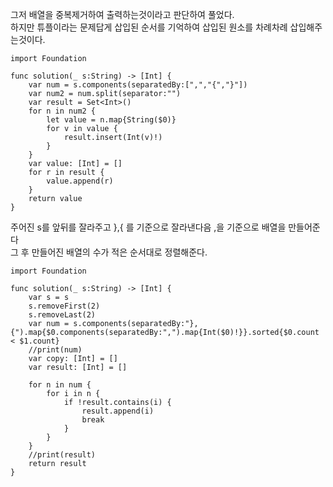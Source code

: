 그저 배열을 중복제거하여 출력하는것이라고 판단하여 풀었다.   
하지만 튜플이라는 문제답게 삽입된 순서를 기억하여 삽입된 원소를 차례차례 삽입해주는것이다.   
```
import Foundation

func solution(_ s:String) -> [Int] {
    var num = s.components(separatedBy:[",","{","}"])
    var num2 = num.split(separator:"")
    var result = Set<Int>()
    for n in num2 {
        let value = n.map{String($0)}
        for v in value {
            result.insert(Int(v)!)
        }
    }
    var value: [Int] = []
    for r in result {
        value.append(r)
    }
    return value
}
```
주어진 s를 앞뒤를 잘라주고 },{ 를 기준으로 잘라낸다음 ,을 기준으로 배열을 만들어준다   
그 후 만들어진 배열의 수가 적은 순서대로 정렬해준다.   
```
import Foundation

func solution(_ s:String) -> [Int] {
    var s = s
    s.removeFirst(2)
    s.removeLast(2)
    var num = s.components(separatedBy:"},{").map{$0.components(separatedBy:",").map{Int($0)!}}.sorted{$0.count < $1.count}
    //print(num)
    var copy: [Int] = []
    var result: [Int] = []
    
    for n in num {
        for i in n {
            if !result.contains(i) {
                result.append(i)
                break
            }
        }
    }
    //print(result)
    return result
}
```
